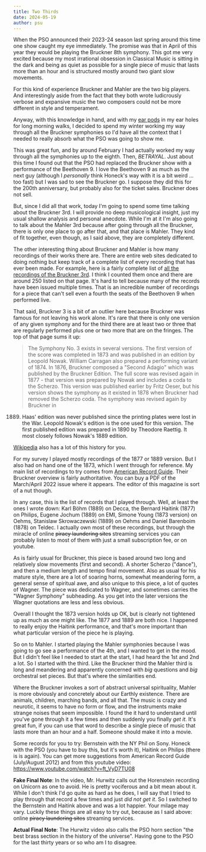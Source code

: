 ```yaml
---
title: Two Thirds
date: 2024-05-19
author: psu
---
```


When the PSO announced their 2023-24 season last spring around this time one show caught
my eye immediately. The promise was that in April of this year they would be playing the
Bruckner 8th symphony. This got me very excited because my most irrational obsession in
Classical Music is sitting in the dark and being as quiet as possible for a single piece
of music that lasts more than an hour and is structured mostly around two giant slow
movements.

For this kind of experience Bruckner and Mahler are the two big players. And interestingly
aside from the fact that they both wrote ludicrously verbose and expansive music the two
composers could not be more different in style and temperament.

Anyway, with this knowledge in hand, and with my [ear
pods](https://mutable-states.com/sept-shorts.html) in my ear holes for long morning walks,
I decided to spend my winter working my way through all the Bruckner symphonies so I'd
have all the context that I needed to really absorb what the PSO was going to show me.

This was great fun, and by around February I had actually worked my way through all the
symphonies up to the eighth. Then, _BETRAYAL_. Just about this time I found out that the PSO
had replaced the Bruckner show with a performance of the Beethoven 9. I love the Beethoven
9 as much as the next guy (although I _personally_ think Honeck's way with it is a bit
weird ... too fast) but I was sad to see the Bruckner go. I suppose they did this for the
200th anniversary, but probably also for the ticket sales. Bruckner does not sell.

But, since I did all that work, today I'm going to spend some time talking about the
Bruckner 3rd. I will provide no deep musicological insight, just my usual shallow analysis
and personal anecdote. While I'm at it I'm also going to talk about the Mahler 3rd because
after going through all the Bruckner, there is only one place to go after that, and that
place is Mahler. They kind of fit together, even though, as I said above, they are
completely different.

The other interesting thing about Bruckner and Mahler is how many recordings of their
works there are. There are entire web sites dedicated to doing nothing but keep track of a
complete list of every recording that has ever been made. For example, here is a fairly
complete list of [all the recordings of the Bruckner
3rd](https://www.abruckner.com/discography1/symphonyno3indmino/). I think I counted them
once and there are around 250 listed on that page. It's hard to tell because many of the
records have been issued multiple times. That is an incredible number of recordings for a
piece that can't sell even a fourth the seats of the Beethoven 9 when performed live.

That said, Bruckner 3 is a bit of an outlier here because Bruckner was famous for not
leaving his work alone. It's rare that there is only one version of any given symphony and
for the third there are at least two or three that are regularly performed plus one or two
more that are on the fringes. The top of that page sums it up:

> The Symphony No. 3 exists in several versions. The first version of the score was
completed in 1873 and was published in an edition by Leopold Nowak. William Carragan also
prepared a performing variant of 1874. In 1876, Bruckner composed a "Second Adagio" which
was published by the Bruckner Edition. The full score was revised again in 1877 - that
version was prepared by Nowak and includes a coda to the Scherzo. This version was
published earlier by Fritz Oeser, but his version shows the symphony as it existed in 1878
when Bruckner had removed the Scherzo coda. The symphony was revised again by Bruckner in
1889. Haas' edition was never published since the printing plates were lost in the War.
Leopold Nowak's edition is the one used for this version. The first published edition was
prepared in 1890 by Theodore Raettig. It most closely follows Nowak's 1889 edition.

[Wikipedia](https://en.wikipedia.org/wiki/Symphony_No._3_(Bruckner)) also has a lot of this
history for you. 

For my survey I played mostly recordings of the 1877 or 1889 version. But I also had on
hand one of the 1873, which I went through for reference. My main list of recordings to
try comes from [American Record Guide](https://www.americanrecordguide.com). Their
Bruckner overview is fairly authoritative. You can buy a PDF of the March/April 2022 issue
where it appears. The editor of this magazine is sort of a nut though.

In any case, this is the list of records that I played through. Well, at least the ones I
wrote down: Karl Böhm (1889) on Decca, the Bernard Haitink (1877) on Philips, Eugene
Jochum (1889) on EMI, Simone Young (1873 version) on Oehms, Stanislaw Skrowaczewski (1889)
on Oehms and Daniel Barenboim (1878) on Teldec. I actually own most of these recordings,
but through the miracle of online <s>piracy laundering sites</s> streaming services you
can probably listen to most of them with just a small subscription fee, or on youtube.

As is fairly usual for Bruckner, this piece is based around two long and relatively slow
movements (first and second). A shorter Scherzo ("dance"), and then a medium length and
tempo final movement. Also as usual for his mature style, there are a lot of soaring
horns, somewhat meandering form, a general sense of spiritual awe, and also unique to this
piece, a lot of quotes of Wagner. The piece was dedicated to Wagner, and sometimes carries
the "Wagner Symphony" subheading. As you get into the later versions the Wagner quotations
are less and less obvious.

Overall I thought the 1873 version holds up OK, but is clearly not tightened up as much as
one might like. The 1877 and 1889 are both nice. I happened to really enjoy the Haitink
performance, and that's more important than what particular version of the piece he is
playing.

So on to Mahler. I started playing the Mahler symphonies because I was going to go see a
performance of the 4th, and I wanted to get in the mood. But I didn't feel like I needed
to start at the start, I had heard the 1st and 2nd a lot. So I started with the third.
Like the Bruckner third the Mahler third is long and meandering and apparently concerned
with _big_ questions and _big_ orchestral set pieces. But that's where the similarities
end.

Where the Bruckner invokes a sort of abstract universal spirituality, Mahler is more
obviously and concretely about our Earthly existence. There are animals, children,
marching bands, and all that. The music is crazy and neurotic, it seems to have no form or
flow, and the instruments make strange noises that seem impossible. I found the it hard to
understand until you've gone through it a few times and then suddenly you finally _get
it_. It's great fun, if you can use that word to describe a single piece of music that
lasts more than an hour and a half. Someone should make it into a movie.

Some records for you to try: Bernstein with the NY Phil on Sony. Honeck with the PSO (you
have to buy this, but it's worth it), Haitink on Philips (there is is again). You can get
more suggestions from American Record Guide (July/August 2012) and from this youtube
video: <a
href="https://www.youtube.com/watch?v=ft_VyD7TU08">https://www.youtube.com/watch?v=ft_VyD7TU08</a>

**Fake Final Note**: In the video, Mr. Hurwitz calls out the Horenstein recording on
Unicorn as one to avoid. He is pretty vociferous and a bit mean about it. While I don't
think I'd go quite as hard as he does, I will say that I tried to play through that record
a few times and just _did not get it_. So I switched to the Bernstein and Haitink above
and was a lot happier. Your milage may vary. Luckily these things are all easy to try out,
because as I said above: online <s>piracy laundering sites</s> streaming services.

**Actual Final Note**: The Hurwitz video also calls the PSO horn section "the best brass
section in the history of the universe". Having gone to the PSO for the last thirty years
or so who am I to disagree.

